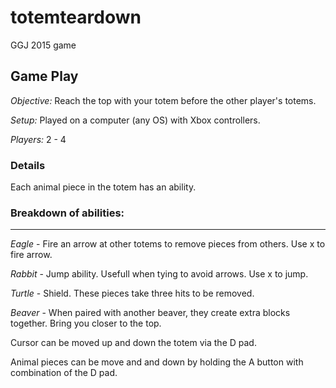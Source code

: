 # totemteardown
GGJ 2015 game

## Game Play
*Objective:*  Reach the top with your totem before the other player's totems.

*Setup:* Played on a computer (any OS) with Xbox controllers. 

*Players:* 2 - 4

### Details
Each animal piece in the totem has an ability.

### Breakdown of abilities:
----------------------------------------------
*Eagle* - Fire an arrow at other totems to remove pieces from others.  Use x to fire arrow.

*Rabbit* - Jump ability.  Usefull when tying to avoid arrows.  Use x to jump.

*Turtle* - Shield.  These pieces take three hits to be removed.

*Beaver* - When paired with another beaver, they create extra blocks together.  Bring you closer to the top.

Cursor can be moved up and down the totem via the D pad.

Animal pieces can be move and and down by holding the A button with combination of the D pad.

